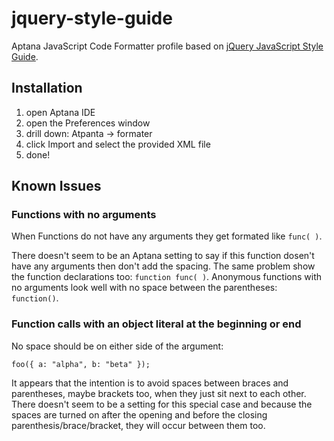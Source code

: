 # jquery-style-guide

Aptana JavaScript Code Formatter profile based on [jQuery JavaScript Style
Guide](http://docs.jquery.com/JQuery_Core_Style_Guidelines).

## Installation

1. open Aptana IDE
2. open the Preferences window
3. drill down: Atpanta -> formater
4. click Import and select the provided XML file
5. done!

## Known Issues

### Functions with no arguments

When Functions do not have any arguments they get formated like `func( )`.

There doesn't seem to be an Aptana setting to say if this function dosen't
have any arguments then don't add the spacing.  The same problem show the
function declarations too: `function func( )`.  Anonymous functions with no
arguments look well with no space between the parentheses: `function()`.

### Function calls with an object literal at the beginning or end

No space should be on either side of the argument:

    foo({ a: "alpha", b: "beta" });

It appears that the intention is to avoid spaces between braces and
parentheses, maybe brackets too, when they just sit next to each other.
There doesn't seem to be a setting for this special case and because
the spaces are turned on after the opening and before the closing
parenthesis/brace/bracket, they will occur between them too.
